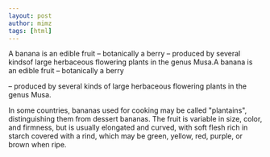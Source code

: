 ```yaml
---
layout: post
author: mimz
tags: [html]
---
```

A banana is an edible fruit – botanically a berry – produced by several kindsof large herbaceous flowering plants in the genus Musa.A banana is an edible fruit – botanically a berry

<!--more-->

 – produced by several kinds
of large herbaceous flowering plants in the genus Musa.

In some countries, bananas used for cooking may be called "plantains",
distinguishing them from dessert bananas. The fruit is variable in size, color,
and firmness, but is usually elongated and curved, with soft flesh rich in
starch covered with a rind, which may be green, yellow, red, purple, or brown
when ripe.


